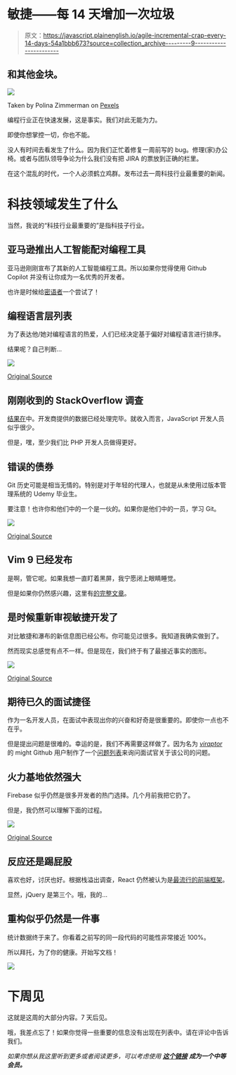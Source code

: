 # 敏捷——每 14 天增加一次垃圾

> 原文：<https://javascript.plainenglish.io/agile-incremental-crap-every-14-days-54a1bbb673?source=collection_archive---------9----------------------->

## 和其他金块。

![](img/215cd7d57f5619c11b38fb88f097d405.png)

Taken by Polina Zimmerman on [Pexels](https://www.pexels.com/sk-sk/photo/vztah-priatel-problem-rozculeny-3958843/)

编程行业正在快速发展，这是事实。我们对此无能为力。

即使你想掌控一切，你也不能。

没人有时间去看发生了什么。因为我们正忙着修复一周前写的 bug。修理(家)办公椅。或者与团队领导争论为什么我们没有把 JIRA 的票放到正确的栏里。

在这个混乱的时代，一个人必须鹤立鸡群。发布过去一周科技行业最重要的新闻。

# 科技领域发生了什么

当然，我说的“科技行业最重要的”是指科技子行业。

## 亚马逊推出人工智能配对编程工具

亚马逊刚刚宣布了其新的人工智能编程工具。所以如果你觉得使用 Github Copilot 并没有让你成为一名优秀的开发者。

也许是时候给[密语者](https://techcrunch.com/2022/06/23/amazon-launches-codewhisperer-its-ai-pair-programming-tool/)一个尝试了！

## 编程语言层列表

为了表达他/她对编程语言的热爱，人们已经决定基于偏好对编程语言进行排序。

结果呢？自己判断…

![](img/ee797d300cbfab00ae3437664cbb85be.png)

[Original Source](https://i.redd.it/9nqervc1kx791.png)

## 刚刚收到的 StackOverflow 调查

[结果在](https://survey.stackoverflow.co/2022/)中。开发商提供的数据已经处理完毕。就收入而言，JavaScript 开发人员似乎很少。

但是，嘿，至少我们比 PHP 开发人员做得更好。

## 错误的债券

Git 历史可能是相当无情的。特别是对于年轻的代理人，也就是从未使用过版本管理系统的 Udemy 毕业生。

要注意！也许你和他们中的一个是一伙的。如果你是他们中的一员，学习 Git。

![](img/d826a4cb18389fceb10fdf680e28e9cd.png)

[Original Source](https://i.redd.it/ns403td0et791.jpg)

## Vim 9 已经发布

是啊，管它呢。如果我想一直盯着黑屏，我宁愿闭上眼睛睡觉。

但是如果你仍然感兴趣，这里有[的完整文章](https://www.vim.org/vim90.php)。

## 是时候重新审视敏捷开发了

对比敏捷和瀑布的新信息图已经公布。你可能见过很多。我知道我确实做到了。

然而现实总感觉有点不一样。但是现在，我们终于有了最接近事实的图形。

![](img/c88c71de454a497e3af39f78deccd6e3.png)

[Original Source](https://i.redd.it/dxsz74e9d5891.png)

## 期待已久的面试捷径

作为一名开发人员，在面试中表现出你的兴奋和好奇是很重要的。即使你一点也不在乎。

但是提出问题是很难的。幸运的是，我们不再需要这样做了。因为名为 [*viraptor*](https://github.com/viraptor) 的 might Github 用户制作了一个[问题列表](https://github.com/viraptor/reverse-interview)来询问面试官关于该公司的问题。

## 火力基地依然强大

Firebase 似乎仍然是很多开发者的热门选择。几个月前我把它扔了。

但是，我仍然可以理解下面的过程。

![](img/2b91dc2a78f1b89d0ceada2227903519.png)

[Original Source](https://preview.redd.it/jq5bougulf891.gif?format=mp4&s=2d2befdc183de99a617e91e4e810da44e22ba47d)

## 反应还是踢屁股

喜欢也好，讨厌也好。根据栈溢出调查，React 仍然被认为是[最流行的前端框架](https://survey.stackoverflow.co/2022/#most-popular-technologies-webframe)。

显然，jQuery 是第三个。哦，我的…

## 重构似乎仍然是一件事

统计数据终于来了。你看着之前写的同一段代码的可能性非常接近 100%。

所以拜托，为了你的健康。开始写文档！

![](img/15fa1bdc1f714dc77c9bdec87fae4df7.png)

# 下周见

这就是这周的大部分内容。7 天后见。

哦，我差点忘了！如果你觉得一些重要的信息没有出现在列表中。请在评论中告诉我们。

*如果你想从我这里听到更多或者阅读更多，可以考虑使用* [***这个链接***](https://bernardbad.medium.com/membership) ***成为一个中等会员。***